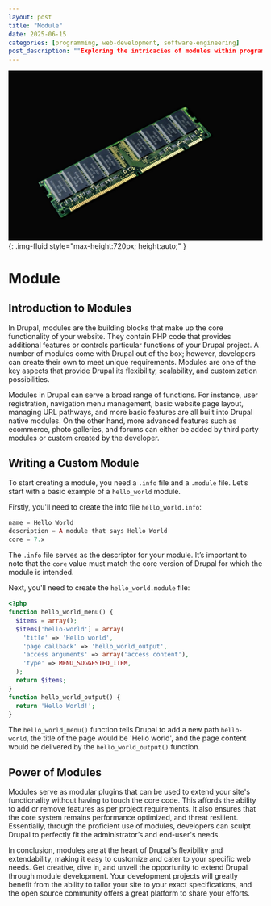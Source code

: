 ```yaml
---
layout: post
title: "Module"
date: 2025-06-15
categories: [programming, web-development, software-engineering]
post_description: ""Exploring the intricacies of modules within programming languages, this article unpacks everything from the module's basic definition to its practical applications, its role in code structure, and its impact on both the developer's workflow and the final software product.""
---
```


![Image](/assets/g7f0622f10c1db5ce582fb246ff83124561d0e3de6e8df9ca46fc54938addc833d1523532eced21d533c220a7cd50beb7b11b9241d6e1ad7460b5bb3d4afef8ff_1280.jpg){: .img-fluid style="max-height:720px; height:auto;" }

# Module

## Introduction to Modules

In Drupal, modules are the building blocks that make up the core functionality of your website. They contain PHP code that provides additional features or controls particular functions of your Drupal project. A number of modules come with Drupal out of the box; however, developers can create their own to meet unique requirements. Modules are one of the key aspects that provide Drupal its flexibility, scalability, and customization possibilities.

Modules in Drupal can serve a broad range of functions. For instance, user registration, navigation menu management, basic website page layout, managing URL pathways, and more basic features are all built into Drupal native modules. On the other hand, more advanced features such as ecommerce, photo galleries, and forums can either be added by third party modules or custom created by the developer.

## Writing a Custom Module

To start creating a module, you need a `.info` file and a `.module` file. Let’s start with a basic example of a `hello_world` module.

Firstly, you'll need to create the info file `hello_world.info`:

```php
name = Hello World
description = A module that says Hello World
core = 7.x
```

The `.info` file serves as the descriptor for your module. It’s important to note that the `core` value must match the core version of Drupal for which the module is intended.

Next, you'll need to create the `hello_world.module` file:

```php
<?php
function hello_world_menu() {
  $items = array();
  $items['hello-world'] = array(
    'title' => 'Hello world',
    'page callback' => 'hello_world_output',
    'access arguments' => array('access content'),
    'type' => MENU_SUGGESTED_ITEM,
  );
  return $items;
}
function hello_world_output() {
  return 'Hello World!';
}
```

The `hello_world_menu()` function tells Drupal to add a new path `hello-world`, the title of the page would be 'Hello world', and the page content would be delivered by the `hello_world_output()` function.

## Power of Modules

Modules serve as modular plugins that can be used to extend your site's functionality without having to touch the core code. This affords the ability to add or remove features as per project requirements. It also ensures that the core system remains performance optimized, and threat resilient. Essentially, through the proficient use of modules, developers can sculpt Drupal to perfectly fit the administrator’s and end-user's needs.

In conclusion, modules are at the heart of Drupal's flexibility and extendability, making it easy to customize and cater to your specific web needs. Get creative, dive in, and unveil the opportunity to extend Drupal through module development. Your development projects will greatly benefit from the ability to tailor your site to your exact specifications, and the open source community offers a great platform to share your efforts.
